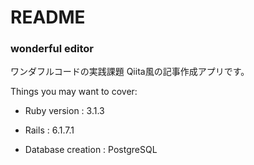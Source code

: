 # README

### wonderful editor
ワンダフルコードの実践課題 Qiita風の記事作成アプリです。

Things you may want to cover:

* Ruby version : 3.1.3

* Rails : 6.1.7.1

* Database creation : PostgreSQL
